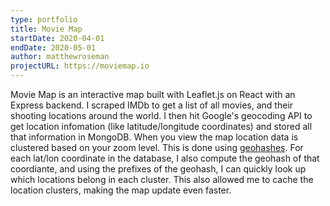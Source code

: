 ```yaml
---
type: portfolio
title: Movie Map
startDate: 2020-04-01
endDate: 2020-05-01
author: matthewroseman
projectURL: https://moviemap.io
---
```


Movie Map is an interactive map built with Leaflet.js on React with an Express backend. I scraped IMDb to get a list of all movies, and their shooting locations around the world. I then hit Google's geocoding API to get location infomation (like latitude/longitude coordinates) and stored all that information in MongoDB. When you view the map location data is clustered based on your zoom level. This is done using [geohashes](https://en.wikipedia.org/wiki/Geohash). For each lat/lon coordinate in the database, I also compute the geohash of that coordiante, and using the prefixes of the geohash, I can quickly look up which locations belong in each cluster. This also allowed me to cache the location clusters, making the map update even faster.
